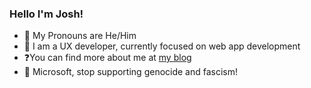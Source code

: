 ### Hello I'm Josh!
- 🐙 My Pronouns are He/Him
- 🤩 I am a UX developer, currently focused on web app development
- ❓You can find more about me at [my blog](https://joshclow.com)
- 🚫 Microsoft, stop supporting genocide and fascism! 
